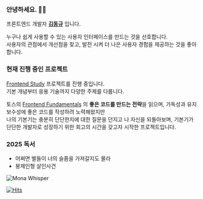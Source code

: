 ### 안녕하세요. 🙇‍♂️

프론트엔드 개발자 <a href="https://dango0812.github.io/" target="_blank">**김동규**</a> 입니다.

누구나 쉽게 사용할 수 있는 사용자 인터페이스를 만드는 것을 선호합니다.  
사용자의 관점에서 개선점을 찾고, 발전 시켜 더 나은 사용자 경험을 제공하는 것을 좋아합니다.

### 현재 진행 중인 프로젝트

<a href="https://github.com/dango0812/frontend-study" target="_blank">Frontend Study</a> 프로젝트를 진행 중입니다.  
기본 개념부터 응용 기술까지 다양한 주제를 다룹니다.  

토스의 <a href="https://frontend-fundamentals.com/" target="_blank">Frontend Fundamentals</a> 의 **좋은 코드를 만드는 전략**을 읽으며, 가독성과 유지보수성에 좋은 코드를 작성하려 노력해왔지만  
나의 기본기는 충분히 단단한지에 대한 질문을 던지고 나 자신을 되돌아보며, 기본기가 단단한 개발자로 성장하기 위한 회고의 시간을 갖고자 시작한 프로젝트입니다.

### 2025 독서
  - 어쩌면 별들이 너의 슬픔을 가져갈지도 몰라
  - 봉제인형 살인사건

![Mona Whisper](https://github.com/images/mona-whisper.gif)

[![Hits](https://hits.seeyoufarm.com/api/count/incr/badge.svg?url=https%3A%2F%2Fgithub.com%2Fdango0812%2Fhit-counter&count_bg=%2379C83D&title_bg=%237C7C7C&icon=overleaf.svg&icon_color=%2379C83D&title=hits&edge_flat=false)](https://hits.seeyoufarm.com)
